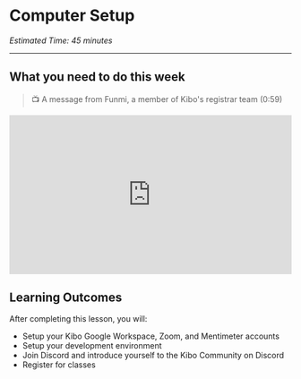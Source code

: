 # Computer Setup

*Estimated Time: 45 minutes*

---

## What you need to do this week

>  📺 A message from Funmi, a member of Kibo's registrar team (0:59)

<div style="position: relative; padding-bottom: 56.25%; height: 0;">
  <iframe width="560" height="315" src="https://www.youtube.com/embed/yE6jWSYCAZw" title="YouTube video player" frameborder="0" allow="accelerometer; autoplay; clipboard-write; encrypted-media; gyroscope; picture-in-picture; web-share" allowfullscreen style="position: absolute; top: 0; left: 0; width: 100%; height: 100%;"></iframe>
</div>

## Learning Outcomes
After completing this lesson, you will:
- Setup your Kibo Google Workspace, Zoom, and Mentimeter accounts
- Setup your development environment
- Join Discord and introduce yourself to the Kibo Community on Discord
- Register for classes
